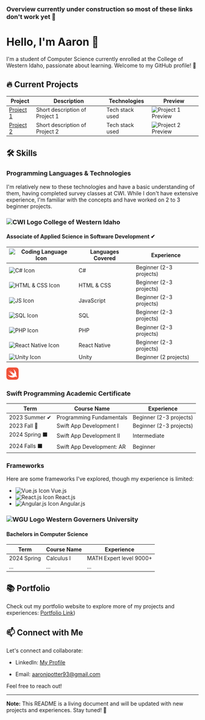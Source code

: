 ### Overview currently under construction so most of these links don't work yet 🔨

<!--
**aaronjpotter93/aaronjpotter93** is a ✨ _special_ ✨ repository because its `README.md` (this file) appears on your GitHub profile.

Here are some ideas to get you started:

- 🔭 I’m currently working on ...
- 🌱 I’m currently learning ...
- 👯 I’m looking to collaborate on ...
- 🤔 I’m looking for help with ...
- 💬 Ask me about ...
- 📫 How to reach me: ...
- 😄 Pronouns: ...
- ⚡ Fun fact: ...
-->

# Hello, I'm Aaron 👋

I'm a student of Computer Science currently enrolled at the College of Western Idaho, passionate about learning. Welcome to my GitHub profile! 🚀

## 🔥 Current Projects

| Project | Description | Technologies | Preview |
|---------|-------------|--------------|---------|
| [Project 1](link-to-project) | Short description of Project 1 | Tech stack used | ![Project 1 Preview](link-to-project-image) |
| [Project 2](link-to-project) | Short description of Project 2 | Tech stack used | ![Project 2 Preview](link-to-project-image) |

## 🛠️ Skills

### Programming Languages & Technologies

I'm relatively new to these technologies and have a basic understanding of them, having completed survey classes at CWI. While I don't have extensive experience, I'm familiar with the concepts and have worked on 2 to 3 beginner projects.
### ![CWI Logo](cwi-icon.png) College of Western Idaho
#### Associate of Applied Science in Software Development ✔

| ![Coding Language Icon](coding-icon.png) | Languages Covered | Experience |
|--------------------------|-------------------|------------|
| ![C# Icon](csharp-icon.png) | C# | Beginner (2-3 projects) |
| ![HTML & CSS Icon](html-css-icon.png) | HTML & CSS | Beginner (2-3 projects) |
| ![JS Icon](javascript-icon.png) | JavaScript | Beginner (2-3 projects) |
| ![SQL Icon](sql-icon.png) | SQL | Beginner (2-3 projects) |
| ![PHP Icon](php-icon.png) | PHP | Beginner (2-3 projects) |
| ![React Native Icon](React-Native-icon.png) | React Native | Beginner (2-3 projects) |
| ![Unity Icon](unity-icon.png) | Unity | Beginner (2 projects) |


<img src="assets/swift.svg" width="32" height="32" alt="SVG Image"><h3>Swift Programming Academic Certificate</h3>

| Term | Course Name | Experience |
|--------------------------|-------------------|------------|
| 2023 Summer ✔ | Programming Fundamentals | Beginner (2-3 projects) |
| 2023 Fall 🔄 | Swift App Development I | Beginner (2-3 projects) |
| 2024 Spring ⬛ | Swift App Development II | Intermediate  |
| 2024 Falls ⬛ | Swift App Development: AR | Beginner |

### Frameworks

Here are some frameworks I've explored, though my experience is limited:

- ![Vue.js Icon](vue-icon.png) Vue.js
- ![React.js Icon](react-icon.png) React.js
- ![Angular.js Icon](angular-icon.png) Angular.js

### ![WGU Logo](wgu-icon.png) Western Governers University
#### Bachelors in Computer Science 
| Term | Course Name | Experience |
|--------------------------|-------------------|------------|
| 2024 Spring | Calculus I | MATH Expert level 9000+ |
| ... | ... | ... |

## 📚 Portfolio

Check out my portfolio website to explore more of my projects and experiences: [Portfolio Link](https://aaronpotter6.wordpress.com/))

## 📫 Connect with Me

Let's connect and collaborate:

- LinkedIn: <a href="https://www.linkedin.com/in/aaron-potter-31b172107/" target="_blank">My Profile</a>

- Email: aaronjpotter93@gmail.com

Feel free to reach out!

---

**Note:** This README is a living document and will be updated with new projects and experiences. Stay tuned! 🌟

  
